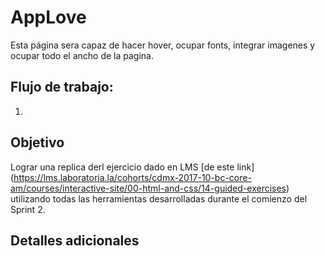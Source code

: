 # AppLove

Esta página sera capaz de hacer hover, ocupar fonts, integrar imagenes y ocupar todo el ancho de la pagina.

## Flujo de trabajo: 
1. 

## Objetivo

Lograr una replica derl ejercicio dado en LMS [de este link] (https://lms.laboratoria.la/cohorts/cdmx-2017-10-bc-core-am/courses/interactive-site/00-html-and-css/14-guided-exercises) utilizando todas las herramientas desarrolladas durante el comienzo del Sprint 2.

## Detalles adicionales

